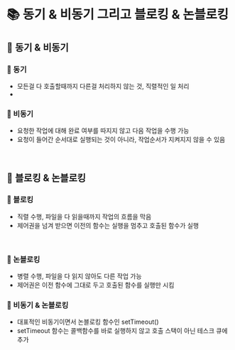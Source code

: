 # 📚 동기 & 비동기 그리고 블로킹 & 논블로킹


## 📖 동기 & 비동기
### 📍 동기
- 모든걸 다 호출할때까지 다른걸 처리하지 않는 것, 직렬적인 일 처리
- 

### 📍 비동기
- 요청한 작업에 대해 완료 여부를 따지지 않고 다음 작업을 수행 가능
- 요청이 들어간 순서대로 실행되는 것이 아니라, 작업순서가 지켜지지 않을 수 있음

</br>

## 📖 블로킹 & 논블로킹
### 📍 블로킹
- 직렬 수행, 파일을 다 읽을때까지 작업의 흐름을 막음
- 제어권을 넘겨 받으면 이전의 함수는 실행을 멈추고 호출된 함수가 실행

</br> 

### 📍 논블로킹
- 병렬 수행, 파일을 다 읽지 않아도 다른 작업 가능
- 제어권은 이전 함수에 그대로 두고 호출된 함수를 실행만 시킴


### 📍 비동기 & 논블로킹
- 대표적인 비동기이면서 논블로킹 함수인 setTimeout()
- setTimeout 함수는 콜백함수를 바로 실행하지 않고 호출 스택이 아닌 테스크 큐에 추가


</br> 


